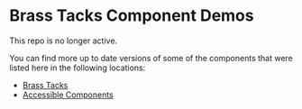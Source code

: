 Brass Tacks Component Demos
=================

This repo is no longer active.  

You can find more up to date versions of some of the components that were listed here in the following locations:  

* [Brass Tacks](https://github.com/scottaohara/Brass-Tacks)  
* [Accessible Components](https://github.com/scottaohara/accessible-components)  
